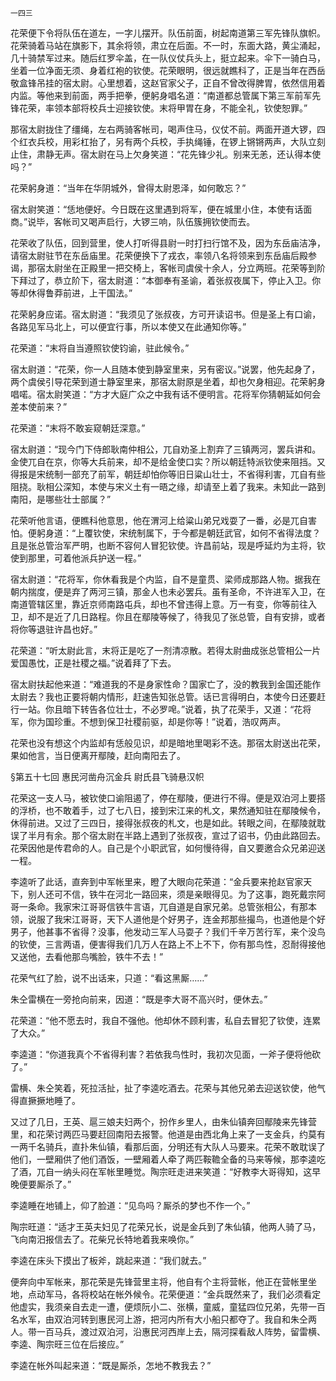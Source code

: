     一四三 

   花荣便下令将队伍在道左，一字儿摆开。队伍前面，树起南道第三军先锋队旗帜。花荣骑着马站在旗影下，其余将领，肃立在后面。不一时，东面大路，黄尘涌起，几十骑禁军过来。随后红罗伞盖，在一队仪仗兵头上，挺立起来。伞下一骑白马，坐着一位净面无须、身着红袍的钦使。花荣眼明，很远就瞧科了，正是当年在西岳敬盒锋吊挂的宿太尉。心里想着，这赵官家父子，正自不曾改得脾胃，依然信用着内监。等他来到前面，两手把拳，便躬身唱名道：“南道都总管属下第三军前军先锋花荣，率领本部将校兵士迎接钦使。末将甲胃在身，不能全礼，钦使恕罪。”

   那宿太尉拢住了缰绳，左右两骑客帐司，喝声住马，仪仗不前。两面开道大锣，四个红衣兵校，用彩杠抬了，另有两个兵校，手执绳锤，在锣上锵锵两声，大队立刻止住，肃静无声。宿太尉在马上欠身笑道：“花先锋少礼。别来无恙，还认得本使吗？”

   花荣躬身道：“当年在华阴城外，曾得太尉恩泽，如何敢忘？”

   宿太尉笑道：“恁地便好。今日既在这里遇到将军，便在城里小住，本使有话面商。”说毕，客帐司又喝声启行，大锣三响，队伍簇拥钦使而去。

   花荣收了队伍，回到营里，使人打听得县尉一时打扫行馆不及，因为东岳庙洁净，请宿太尉驻节在东岳庙里。花荣便换下了戎衣，率领八名将领来到东岳庙后殿参谒，那宿太尉坐在正殿里一把交椅上，客帐司虞侯十余人，分立两班。花荣等到阶下拜过了，恭立阶下，宿太尉道：“本御奉有圣谕，着张叔夜属下，停止入卫。你等却休得鲁莽前进，上干国法。”

   花荣躬身应诺。宿太尉道：“我须见了张叔夜，方可开读诏书。但是圣上有口谕，各路见军马北上，可以便宜行事，所以本使又在此通知你等。”

   花荣道：“末将自当遵照钦使钧谕，驻此候令。”

   宿太尉道：“花荣，你一人且随本使到静室里来，另有密议。”说罢，他先起身了，两个虞侯引导花荣到道士静室里来，那宿太尉原是坐着，却也欠身相迎。花荣躬身唱喏。宿太尉笑道：“方才大庭广众之中我有话不便明言。花将军你猜朝延如何会差本使前来？”

   花荣道：“末将不敢妄窥朝廷深意。”

   宿太尉道：“现今门下侍郎耿南仲相公，兀自劝圣上割弃了三镇两河，罢兵讲和。金使兀自在京，你等大兵前来，却不是给金使口实？所以朝廷特派钦使来阻挡。又得报是宋统制一部充了前军，朝廷却怕你等旧日粱山壮士，不省得利害，兀自有些阻挠。耿相公深知，本使与宋义土有一晤之缘，却请至上着了我来。未知此一路到南阳，是哪些壮士部属？”

   花荣听他言语，便瞧科他意思，他在渭河上给粱山弟兄戏耍了一番，必是兀自害怕。便躬身道：“上覆钦使，宋统制属下，于今都是朝廷武官，如何不省得法度？且是张总管治军严明，也断不容何人冒犯钦使。许昌前站，现是呼延灼为主将，钦使到那里，可着他派兵护送一程。”

   宿太尉道：“花将军，你休看我是个内监，自不是童贯、梁师成那路人物。据我在朝内揣度，便是弃了两河三镇，那金人也未必罢兵。虽有圣命，不许进军入卫，在南道管辖区里，靠近京师南路屯兵，却也不曾违得上意。万一有变，你等前往入卫，却不是近了几日路程。你且在鄢陵等候了，待我见了张总管，自有安排，或者将你等退驻许昌也好。”

   花荣道：“听太尉此言，末将正是吃了一剂清凉散。若得太尉曲成张总管相公一片爱国愚忱，正是社稷之福。”说着拜了下去。

   宿太尉扶起他来道：“难道我的不是身家性命？国家亡了，没的教我到金国还能作太尉去？我也正要将朝内情形，赶速告知张总管。话已言得明白，本使今日还要赶行一站。你且暗下转告各位壮士，不必罗唣。”说着，执了花荣手，又道：“花将军，你为国珍重。不想到保卫社稷前驱，却是你等！”说着，浩叹两声。

   花荣也没有想这个内监却有恁般见识，却是暗地里喝彩不迭。那宿太尉送出花荣，果如他言，当日便离开鄢陵，赶向南阳去了。

   §第五十七回 惠民河凿舟沉金兵 尉氏县飞骑悬汉帜

   花荣这一支人马，被钦使口谕阻遏了，停在鄢陵，便进行不得。便是双泊河上要搭的浮桥，也不敢着手，过了七八日，接到宋江来的札文，果然通知驻在鄢陵候令，休得前进。又过了三四日，接得张叔夜的札文，也是如此。转眼之间，在鄢陵就耽误了半月有余。那个宿太尉在半路上遇到了张叔夜，宣过了诏书，仍由此路回去。花荣因他是传君命的人。自己是个小职武官，如何慢待得，自又要邀合众兄弟迎送一程。

   李逵听了此话，直奔到中军帐里来，瞪了大眼向花荣道：“金兵要来抢赵官家天下，别人还可不信，铁牛在河北一路回来，须是亲眼得见。为了这事，跑死戴宗阿哥一条命。我家宋江哥哥信铁牛言语，兀自道是自家兄弟。总管张相公，有那本领，说服了我宋江哥哥，天下人道他是个好男子，连金邦那些撮鸟，也道他是个好男子，他甚事不省得？没事，他发动三军人马耍子？我们千辛万苦行军，来个没鸟的钦使，三言两语，便害得我们几万人在路上不上不下，你有那鸟性，忍耐得接他又送他，去看他那鸟嘴脸，铁牛不去！”

   花荣气红了脸，说不出话来，只道：“看这黑厮……”

   朱仝雷横在一旁抢向前来，因道：“既是李大哥不高兴时，便休去。”

   花荣道：“他不愿去时，我自不强他。他却休不顾利害，私自去冒犯了钦使，连累了大众。”

   李逵道：“你道我真个不省得利害？若依我鸟性时，我初次见面，一斧子便将他砍了。”

   雷横、朱仝笑着，死拉活扯，扯了李逵吃酒去。花荣与其他兄弟去迎送钦使，他气得直撅撅地睡了。

   又过了几日，王英、扈三娘夫妇两个，扮作乡里人，由朱仙镇奔回鄢陵来先锋营里，和花荣讨两匹马要赶回南阳去报警。他道是由西北角上来了一支金兵，约莫有一两千名骑兵，直扑朱仙镇，看那后面，分明还有大队人马要来。花荣不敢耽误了他们，一壁厢供了他们酒饭，一壁厢着人牵了两匹鞍韂全备的马来等候，那李逵吃了酒，兀自一纳头闷在军帐里睡觉。陶宗旺走进来笑道：“好教李大哥得知，这早晚便要厮杀了。”

   李逵睡在地铺上，仰了脸道：“见鸟吗？厮杀的梦也不作一个。”

   陶宗旺道：“适才王英夫妇见了花荣兄长，说是金兵到了朱仙镇，他两人骑了马，飞向南汨报信去了。花柴兄长特地着我来唤你。”

   李逵在床头下摸出了板斧，跳起来道：“我们就去。”

   便奔向中军帐来，那花荣是先锋营里主将，他自有个主将营帐，他正在营帐里坐地，点动军马，各将校站在帐外候令。花荣便道：“金兵既然来了，我们必须看定他虚实，我须亲自去走一遭，便烦阮小二、张横，童威，童猛四位兄弟，先带一百名水军，由双泊河转到惠民河上游，把河内所有大小船只都夺了。我自和朱仝两人。带一百马兵，渡过双泊河，沿惠民河西岸上去，隔河探看敌人阵势，留雷横、李逵、陶宗旺三位在后接应。”

   李逵在帐外叫起来道：“既是厮杀，怎地不教我去？”

